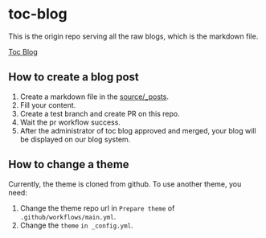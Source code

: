 # toc-blog

This is the origin repo serving all the raw blogs, which is the markdown file.

[Toc Blog](https://blog.toc-platform.com/)

## How to create a blog post

1. Create a markdown file in the [source/_posts](./source/_posts).
1. Fill your content.
1. Create a test branch and create PR on this repo.
1. Wait the pr workflow success.
1. After the administrator of toc blog approved and merged, your blog will be displayed on our blog system.

## How to change a theme

Currently, the theme is cloned from github. To use another theme, you need:

1. Change the theme repo url in `Prepare theme` of `.github/workflows/main.yml`.
1. Change the `theme` `in _config.yml`.
